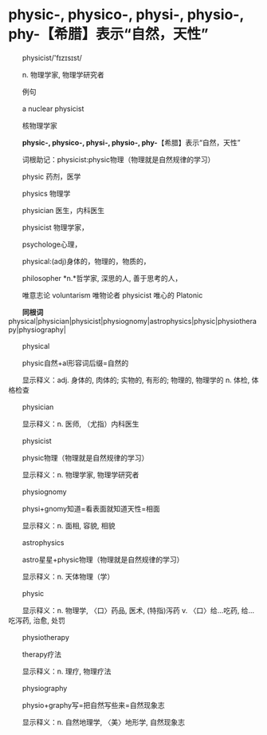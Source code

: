 # physic-, physico-, physi-, physio-, phy-【希腊】表示“自然，天性”

　　physicist/'fɪzɪsɪst/

　　n. 物理学家, 物理学研究者

　　例句

　　a nuclear physicist

　　核物理学家

　　**physic-, physico-, physi-, physio-, phy-**【希腊】表示“自然，天性”

　　词根助记：physicist:physic物理（物理就是自然规律的学习）

　　physic 药剂，医学

　　physics 物理学

　　physician 医生，内科医生

　　physicist 物理学家，

　　psychologe心理，

　　physical:(adj)身体的，物理的，物质的，

　　philosopher *n.*哲学家, 深思的人, 善于思考的人，

　　唯意志论 voluntarism 唯物论者 physicist 唯心的 Platonic

　　**同根词**physical\|physician\|physicist\|physiognomy\|astrophysics\|physic\|physiotherapy\|physiography\|

　　physical

　　physic自然+al形容词后缀=自然的

　　显示释义：adj. 身体的, 肉体的; 实物的, 有形的; 物理的, 物理学的 n. 体检, 体格检查

　　physician

　　显示释义：n. 医师, （尤指）内科医生

　　physicist

　　physic物理（物理就是自然规律的学习）

　　显示释义：n. 物理学家, 物理学研究者

　　physiognomy

　　physi+gnomy知道=看表面就知道天性=相面

　　显示释义：n. 面相, 容貌, 相貌

　　astrophysics

　　astro星星+physic物理（物理就是自然规律的学习）

　　显示释义：n. 天体物理（学）

　　physic

　　显示释义：n. 物理学, 〈口〉药品, 医术, (特指)泻药 v. 〈口〉给…吃药, 给…吃泻药, 治愈, 处罚

　　physiotherapy

　　therapy疗法

　　显示释义：n. 理疗, 物理疗法

　　physiography

　　physio+graphy写=把自然写些来=自然现象志

　　显示释义：n. 自然地理学, 〈美〉地形学, 自然现象志
